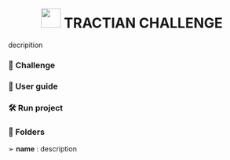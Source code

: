 
<div align="center">

<h1>  <img src="https://tractian.com/tractian-favicon-ia.png" style="height: 40px; width:40px;"/>  TRACTIAN CHALLENGE </h1>
</div>

decripition


### 🚩 **Challenge**


###  🔶 User guide



###  🛠️ Run project


###  📁 Folders
  ➢  **name** : description
  






